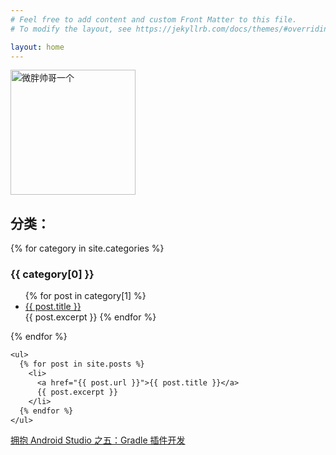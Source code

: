 ```yaml
---
# Feel free to add content and custom Front Matter to this file.
# To modify the layout, see https://jekyllrb.com/docs/themes/#overriding-theme-defaults

layout: home
---
```

<img src="http://pf1gwfhv7.bkt.clouddn.com/11853564.png" alt="微胖帅哥一个" style="width:200px;"/>

## 分类：

{% for category in site.categories %}
  <h3>{{ category[0] }}</h3>
  <ul>
    {% for post in category[1] %}
      <li><a href="{{ post.url }}">{{ post.title }}</a></li>
        {{ post.excerpt }}
    {% endfor %}
  </ul>
{% endfor %}

```txt
<ul>
  {% for post in site.posts %}
    <li>
      <a href="{{ post.url }}">{{ post.title }}</a>
      {{ post.excerpt }}
    </li>
  {% endfor %}
</ul>
```


[拥抱 Android Studio 之五：Gradle 插件开发](http://blog.bugtags.com/2016/03/28/embrace-android-studio-gradle-plugin)